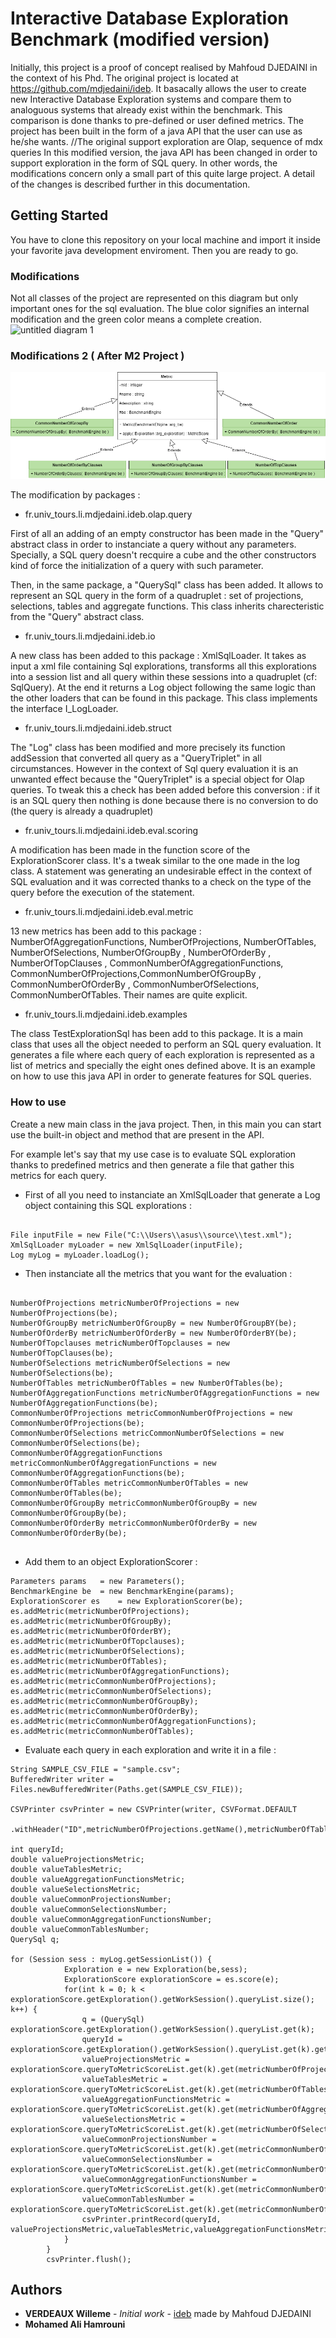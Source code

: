 # Interactive Database Exploration Benchmark (modified version)

Initially, this project is a proof of concept realised by Mahfoud DJEDAINI in the context of his Phd. The original project is located at https://github.com/mdjedaini/ideb. 
It basacally allows the user to create new Interactive Database Exploration systems and compare them to analoguous systems that already exist within the benchmark. This comparison is done thanks to pre-defined or user defined metrics.
The project has been built in the form of a java API that the user can use as he/she wants. 
//The original support exploration are Olap, sequence of mdx queries 
In this modified version, the java API has been changed in order to support exploration in the form of SQL query. In other words, the modifications concern only a small part of this quite large project. A detail of the changes is described further in this documentation.

## Getting Started

You have to clone this repository on your local machine and import it inside your favorite java development enviroment. Then you are ready to go. 

### Modifications
Not all classes of the project are represented on this diagram but only important ones for the sql evaluation.
The blue color signifies an internal modification and the green color means a complete creation.
![untitled diagram 1](https://user-images.githubusercontent.com/15943103/44458052-46f04980-a605-11e8-9c9b-9b1482c3f28e.png)

### Modifications 2 ( After M2 Project )


![Alt text](/M2Project.png)



The modification by packages : 

- fr.univ_tours.li.mdjedaini.ideb.olap.query

First of all an adding of an empty constructor has been made in the "Query" abstract class in order to instanciate a query without any parameters. Specially, a SQL query doesn't recquire a cube and the other constructors kind of force the initialization of a query with such parameter. 

Then, in the same package, a "QuerySql" class has been added. It allows to represent an SQL query in the form of a quadruplet : set of projections, selections, tables and aggregate functions. This class inherits charecteristic from the "Query" abstract class.

- fr.univ_tours.li.mdjedaini.ideb.io

A new class has been added to this package : XmlSqlLoader. It takes as input a xml file containing Sql explorations, transforms all this explorations into a session list and all query within these sessions into a quadruplet (cf: SqlQuery). At the end it returns a Log object following the same logic than the other loaders that can be found in this package. This class implements the interface I_LogLoader.


- fr.univ_tours.li.mdjedaini.ideb.struct

The "Log" class has been modified and more precisely its function addSession that converted all query as a "QueryTriplet" in all circumstances. However in the context of Sql query evaluation it is an unwanted effect because the "QueryTriplet" is a special object for Olap queries. To tweak this a check has been added before this conversion : if it is an SQL query then nothing is done because there is no conversion to do (the query is already a quadruplet)


- fr.univ_tours.li.mdjedaini.ideb.eval.scoring

A modification has been made in the function score of the ExplorationScorer class. It's a tweak similar to the one made in the log class. A statement was generating an undesirable effect in the context of SQL evaluation and it was corrected thanks to a check on the type of the query before the execution of the statement.


 
- fr.univ_tours.li.mdjedaini.ideb.eval.metric

13 new metrics has been add to this package : NumberOfAggregationFunctions, NumberOfProjections, NumberOfTables, NumberOfSelections, NumberOfGroupBy , NumberOfOrderBy , NumberOfTopClauses ,  CommonNumberOfAggregationFunctions, CommonNumberOfProjections,CommonNumberOfGroupBy , CommonNumberOfOrderBy , CommonNumberOfSelections, CommonNumberOfTables. Their names are quite explicit. 


- fr.univ_tours.li.mdjedaini.ideb.examples

The class TestExplorationSql has been add to this package. It is a main class that uses all the object needed to perform an SQL query evaluation. It generates a file where each query of each exploration is represented as a list of metrics and specially the eight ones defined above. It is an example on how to use this java API in order to generate features for SQL queries. 



### How to use

Create a new main class in the java project. Then, in this main you can start use the built-in object and method that are present in the API. 

For example let's say that my use case is to evaluate SQL exploration thanks to predefined metrics and then generate a file that gather this metrics for each query.

- First of all you need to instanciate an XmlSqlLoader that generate a Log object containing this SQL explorations :

```

File inputFile = new File("C:\\Users\\asus\\source\\test.xml");
XmlSqlLoader myLoader = new XmlSqlLoader(inputFile);
Log myLog = myLoader.loadLog();

```

- Then instanciate all the metrics that you want for the evaluation :

```

NumberOfProjections metricNumberOfProjections = new NumberOfProjections(be);
NumberOfGroupBy metricNumberOfGroupBy = new NumberOfGroupBY(be);
NumberOfOrderBy metricNumberOfOrderBy = new NumberOfOrderBY(be);
NumberOfTopclauses metricNumberOfTopclauses = new NumberOfTopClauses(be);
NumberOfSelections metricNumberOfSelections = new NumberOfSelections(be);
NumberOfTables metricNumberOfTables = new NumberOfTables(be);
NumberOfAggregationFunctions metricNumberOfAggregationFunctions = new NumberOfAggregationFunctions(be);
CommonNumberOfProjections metricCommonNumberOfProjections = new CommonNumberOfProjections(be);
CommonNumberOfSelections metricCommonNumberOfSelections = new CommonNumberOfSelections(be);
CommonNumberOfAggregationFunctions metricCommonNumberOfAggregationFunctions = new CommonNumberOfAggregationFunctions(be);
CommonNumberOfTables metricCommonNumberOfTables = new CommonNumberOfTables(be);
CommonNumberOfGroupBy metricCommonNumberOfGroupBy = new CommonNumberOfGroupBy(be);
CommonNumberOfOrderBy metricCommonNumberOfOrderBy = new CommonNumberOfOrderBy(be);
        

```
- Add them to an object ExplorationScorer :

```
Parameters params   = new Parameters();
BenchmarkEngine be  = new BenchmarkEngine(params);
ExplorationScorer es    = new ExplorationScorer(be);
es.addMetric(metricNumberOfProjections);
es.addMetric(metricNumberOfGroupBy);
es.addMetric(metricNumberOfOrderBY);
es.addMetric(metricNumberOfTopclauses);
es.addMetric(metricNumberOfSelections);
es.addMetric(metricNumberOfTables);
es.addMetric(metricNumberOfAggregationFunctions);
es.addMetric(metricCommonNumberOfProjections);
es.addMetric(metricCommonNumberOfSelections);
es.addMetric(metricCommonNumberOfGroupBy);
es.addMetric(metricCommonNumberOfOrderBy);
es.addMetric(metricCommonNumberOfAggregationFunctions);
es.addMetric(metricCommonNumberOfTables);
```

- Evaluate each query in each exploration and write it in a file :

```
String SAMPLE_CSV_FILE = "sample.csv";
BufferedWriter writer = Files.newBufferedWriter(Paths.get(SAMPLE_CSV_FILE));

CSVPrinter csvPrinter = new CSVPrinter(writer, CSVFormat.DEFAULT
                .withHeader("ID",metricNumberOfProjections.getName(),metricNumberOfTables.getName(),metricNumberOfAggregationFunctions.getName(),metricNumberOfGroupBy.getName(),metricNumberOfOrderBy.getName(),metricNumberOfTopClauses.getName()metricNumberOfSelections.getName(),metricCommonNumberOfProjections.getName(),metricCommonNumberOfSelections.getName(),metricCommonNumberOfAggregationFunctions.getName(),metricCommonNumberOfGroupBy.getName(),metricCommonNumberOfOrderBy.getName(),metricCommonNumberOfTables.getName()));          
        
int queryId;
double valueProjectionsMetric;
double valueTablesMetric;
double valueAggregationFunctionsMetric;
double valueSelectionsMetric;
double valueCommonProjectionsNumber;
double valueCommonSelectionsNumber;
double valueCommonAggregationFunctionsNumber;
double valueCommonTablesNumber;
QuerySql q;
		
for (Session sess : myLog.getSessionList()) {
   			Exploration e = new Exploration(be,sess);
			ExplorationScore explorationScore = es.score(e);
			for(int k = 0; k < explorationScore.getExploration().getWorkSession().queryList.size(); k++) {
				q = (QuerySql) explorationScore.getExploration().getWorkSession().queryList.get(k);
				queryId = explorationScore.getExploration().getWorkSession().queryList.get(k).getQid();
				valueProjectionsMetric = explorationScore.queryToMetricScoreList.get(k).get(metricNumberOfProjections);
				valueTablesMetric = explorationScore.queryToMetricScoreList.get(k).get(metricNumberOfTables);
				valueAggregationFunctionsMetric = explorationScore.queryToMetricScoreList.get(k).get(metricNumberOfAggregationFunctions);
				valueSelectionsMetric = explorationScore.queryToMetricScoreList.get(k).get(metricNumberOfSelections);
				valueCommonProjectionsNumber = explorationScore.queryToMetricScoreList.get(k).get(metricCommonNumberOfProjections);
				valueCommonSelectionsNumber = explorationScore.queryToMetricScoreList.get(k).get(metricCommonNumberOfSelections);
				valueCommonAggregationFunctionsNumber = explorationScore.queryToMetricScoreList.get(k).get(metricCommonNumberOfAggregationFunctions);
				valueCommonTablesNumber = explorationScore.queryToMetricScoreList.get(k).get(metricCommonNumberOfTables);
				csvPrinter.printRecord(queryId, valueProjectionsMetric,valueTablesMetric,valueAggregationFunctionsMetric,valueSelectionsMetric,valueCommonProjectionsNumber,valueCommonSelectionsNumber,valueCommonAggregationFunctionsNumber,valueCommonTablesNumber);	            
			}
		}
		csvPrinter.flush();
```

## Authors

* **VERDEAUX Willeme** - *Initial work* - [ideb](https://github.com/mdjedaini/ideb) made by Mahfoud DJEDAINI
* **Mohamed Ali Hamrouni** 
